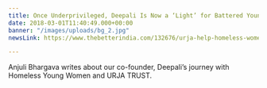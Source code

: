 ```yaml
---
title: Once Underprivileged, Deepali Is Now a ‘Light’ for Battered Young Women
date: 2018-03-01T11:40:49.000+00:00
banner: "/images/uploads/bg_2.jpg"
newsLink: https://www.thebetterindia.com/132676/urja-help-homeless-women-abuse-rape/

---
```

Anjuli Bhargava writes about our co-founder, Deepali’s journey with Homeless Young Women and URJA TRUST.
